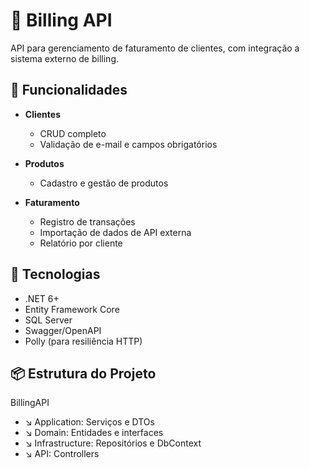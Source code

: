 # 🧾 Billing API

API para gerenciamento de faturamento de clientes, com integração a sistema externo de billing.

## 🚀 Funcionalidades

- **Clientes**
  - CRUD completo
  - Validação de e-mail e campos obrigatórios

- **Produtos**
  - Cadastro e gestão de produtos

- **Faturamento**
  - Registro de transações
  - Importação de dados de API externa
  - Relatório por cliente

## 🔧 Tecnologias

- .NET 6+
- Entity Framework Core
- SQL Server
- Swagger/OpenAPI
- Polly (para resiliência HTTP)

## 📦 Estrutura do Projeto

BillingAPI
  - ↘️ Application: Serviços e DTOs
  - ↘️ Domain: Entidades e interfaces
  - ↘️ Infrastructure: Repositórios e DbContext
  - ↘️ API: Controllers



  
